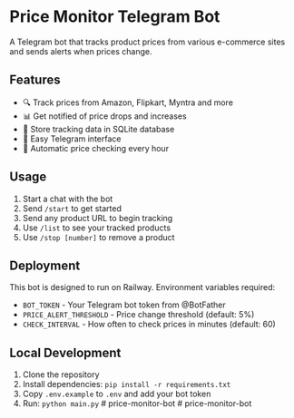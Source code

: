 # Price Monitor Telegram Bot

A Telegram bot that tracks product prices from various e-commerce sites and sends alerts when prices change.

## Features

- 🔍 Track prices from Amazon, Flipkart, Myntra and more
- 📊 Get notified of price drops and increases
- 💾 Store tracking data in SQLite database
- 🤖 Easy Telegram interface
- 🔄 Automatic price checking every hour

## Usage

1. Start a chat with the bot
2. Send `/start` to get started
3. Send any product URL to begin tracking
4. Use `/list` to see your tracked products
5. Use `/stop [number]` to remove a product

## Deployment

This bot is designed to run on Railway. Environment variables required:

- `BOT_TOKEN` - Your Telegram bot token from @BotFather
- `PRICE_ALERT_THRESHOLD` - Price change threshold (default: 5%)
- `CHECK_INTERVAL` - How often to check prices in minutes (default: 60)

## Local Development

1. Clone the repository
2. Install dependencies: `pip install -r requirements.txt`
3. Copy `.env.example` to `.env` and add your bot token
4. Run: `python main.py`
#   p r i c e - m o n i t o r - b o t  
 #   p r i c e - m o n i t o r - b o t  
 
